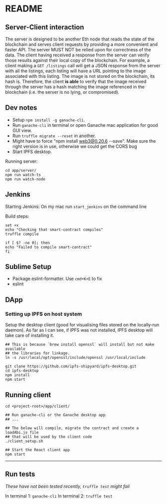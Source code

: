 # README

## Server-Client interaction

The server is designed to be another Eth node that reads the state of the blockchain and serves client requests by providing a more convenient and faster API. The server MUST NOT be relied upon for correctness of the data. The client having received a response from the server can verify those results against their local copy of the blockchain. For example, a client making a `GET /listings` call will get a JSON response from the server with all the listings, each listing will have a URL pointing to the image associated with this listing. The image is not stored on the blockchain, its hash is. Therefore, the client **is able** to verify that the image received through the server has a hash matching the image referenced in the blockchain (i.e. the server is no lying, or compromised).

## Dev notes

* Setup `npm install -g ganache-cli`.
* Run `ganache-cli` in terminal or open Ganache mac application for good GUI view.
* Run `truffle migrate --reset` in another.
* Might have to force "npm install web3@0.20.6 --save". Make sure the right version is in use,
otherwise we could get the CORS bug
* Start IPFS desktop.

Running server:

```
cd app/server/
npm run watch-ts
npm run watch-node
```



## Jenkins 

Starting Jenkins: On my mac run `start_jenkins` on the command line 

Build steps: 
```
set +x
echo "Checking that smart-contract compiles"
truffle compile 

if [ $? -ne 0]; then 
echo "Failed to compile smart-contract"
fi 
```

## Sublime Setup

* Package eslint-formatter. Use `cmd+K+E` to fix 
* eslint

## DApp

### Setting up IPFS on host system

Setup the desktop client (good for visualising files stored on the locally-run daemon). As far as I can see, if IPFS was not installed, IPFS desktop will take care of installing it.

```
## This is because `brew install openssl` will install but not make available
## the libraries for linkage.
ln -s /usr/local/opt/openssl/include/openssl /usr/local/include

git clone https://github.com/ipfs-shipyard/ipfs-desktop.git
cd ipfs-desktop
npm install
npm start
```

## Running client

```
cd <project-root>/app/client/

## Run ganache-cli or the Ganache desktop app
## ...

## The below will compile, migrate the contract and create a loadAbi.js file
## that will be used by the client code
./client_setup.sh

## Start the React client app
npm start
```

---

## Run tests

_These have not been tested recently, `truffle test` might fail_

In terminal 1: `ganache-cli`
In terminal 2: `truffle test`
